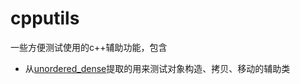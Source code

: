 # cpputils

一些方便测试使用的c++辅助功能，包含

- 从[unordered_dense](https://github.com/martinus/unordered_dense/blob/d911053e390816ecc5dedd5a9d6b4bb5ed92b4c9/test/app/counter.h)提取的用来测试对象构造、拷贝、移动的辅助类
